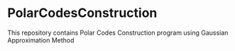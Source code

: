 # PolarCodesConstruction
This repository contains Polar Codes Construction program using Gaussian Approximation Method
